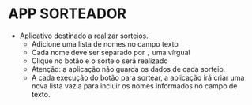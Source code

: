 # APP SORTEADOR

* Aplicativo destinado a realizar sorteios.
    * Adicione uma lista de nomes no campo texto
    * Cada nome deve ser separado por `,` uma vírgual
    * Clique no botão e o sorteio será realizado
    * Atenção: a aplicação não guarda os dados de cada sorteio.
    * A cada execução do botão para sortear, a aplicação irá criar uma nova lista vazia para incluir os nomes informados no campo de texto.